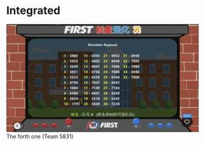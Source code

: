 # Integrated
![img](https://raw.githubusercontent.com/FRC5831/Integrated/master/FRC2018%20in%20ShenZhen.jpg)  
The forth one (Team 5831)
